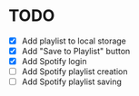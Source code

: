 # TODO

- [x] Add playlist to local storage
- [x] Add "Save to Playlist" button
- [x] Add Spotify login
- [ ] Add Spotify playlist creation
- [ ] Add Spotify playlist saving
